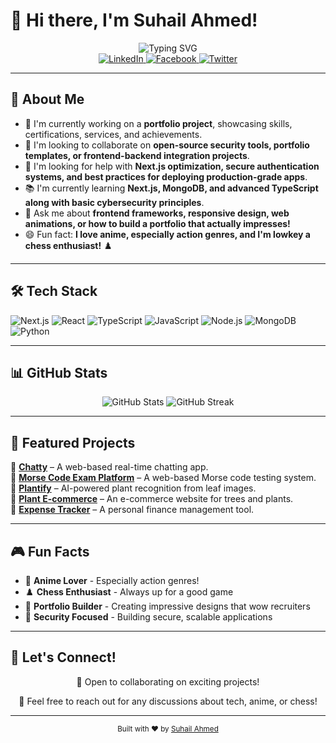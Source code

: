 # 🚀 Hi there, I'm Suhail Ahmed! 

<div align="center">
  <img src="https://readme-typing-svg.herokuapp.com?font=Fira+Code&size=30&duration=3000&pause=1000&color=E94560&center=true&vCenter=true&width=600&lines=Full-Stack+Developer;Open+Source+Contributor;Chess+Enthusiast+%E2%99%9F%EF%B8%8F;Anime+Lover+%F0%9F%8D%9C" alt="Typing SVG" />
</div>

<div align="center">
  <a href="https://linkedin.com/in/suhailahmed-toha-92b1a0314">
    <img src="https://img.shields.io/badge/LinkedIn-0077B5?style=for-the-badge&logo=linkedin&logoColor=white" alt="LinkedIn" />
  </a>
  <a href="https://facebook.com/suhailahmed.toha.3">
    <img src="https://img.shields.io/badge/Facebook-1877F2?style=for-the-badge&logo=facebook&logoColor=white" alt="Facebook" />
  </a>
  <a href="https://twitter.com/suhail_ahmedx">
    <img src="https://img.shields.io/badge/Twitter-1DA1F2?style=for-the-badge&logo=twitter&logoColor=white" alt="Twitter" />
  </a>
</div>

---

## 🚀 About Me

- 🔐 I'm currently working on a **portfolio project**, showcasing skills, certifications, services, and achievements.
- 🤝 I'm looking to collaborate on **open-source security tools, portfolio templates, or frontend-backend integration projects**.
- 🧠 I'm looking for help with **Next.js optimization, secure authentication systems, and best practices for deploying production-grade apps**.
- 📚 I'm currently learning **Next.js, MongoDB, and advanced TypeScript along with basic cybersecurity principles**.
- 💬 Ask me about **frontend frameworks, responsive design, web animations, or how to build a portfolio that actually impresses!**
- 😄 Fun fact: **I love anime, especially action genres, and I'm lowkey a chess enthusiast!** ♟️

---

## 🛠️ Tech Stack

![Next.js](https://img.shields.io/badge/Next.js-000000?style=for-the-badge&logo=nextdotjs&logoColor=white)
![React](https://img.shields.io/badge/React-20232A?style=for-the-badge&logo=react&logoColor=61DAFB)
![TypeScript](https://img.shields.io/badge/TypeScript-007ACC?style=for-the-badge&logo=typescript&logoColor=white)
![JavaScript](https://img.shields.io/badge/JavaScript-F7DF1E?style=for-the-badge&logo=javascript&logoColor=black)
![Node.js](https://img.shields.io/badge/Node.js-43853D?style=for-the-badge&logo=node.js&logoColor=white)
![MongoDB](https://img.shields.io/badge/MongoDB-4EA94B?style=for-the-badge&logo=mongodb&logoColor=white)
![Python](https://img.shields.io/badge/Python-3776AB?style=for-the-badge&logo=python&logoColor=white)

---

## 📊 GitHub Stats

<div align="center">
  <img src="https://github-readme-stats.vercel.app/api?username=SarcasticSphinx&show_icons=true&theme=radical&hide_border=true" alt="GitHub Stats" />
  <img src="https://github-readme-streak-stats.herokuapp.com/?user=SarcasticSphinx&theme=radical&hide_border=true" alt="GitHub Streak" />
</div>

---

## 🚀 Featured Projects

🔹 [**Chatty**](https://github.com/SarcasticSphinx/Chatty) – A web-based real-time chatting app.  
🔹 [**Morse Code Exam Platform**](https://github.com/SarcasticSphinx/MorseCode) – A web-based Morse code testing system.  
🔹 [**Plantify**](https://github.com/SarcasticSphinx/Plantify) – AI-powered plant recognition from leaf images.  
🔹 [**Plant E-commerce**](https://github.com/SarcasticSphinx/Plantify) – An e-commerce website for trees and plants.  
🔹 [**Expense Tracker**](https://github.com/SarcasticSphinx/ExpenseTracker) – A personal finance management tool.

---

## 🎮 Fun Facts

- 🍜 **Anime Lover** - Especially action genres!
- ♟️ **Chess Enthusiast** - Always up for a good game
- 🎯 **Portfolio Builder** - Creating impressive designs that wow recruiters
- 🔐 **Security Focused** - Building secure, scalable applications

---

## 🤝 Let's Connect!

<div align="center">
  <p>🌟 Open to collaborating on exciting projects!</p>
  <p>💬 Feel free to reach out for any discussions about tech, anime, or chess!</p>
</div>

---

<div align="center">
  <sub>Built with ❤️ by <a href="https://github.com/SarcasticSphinx">Suhail Ahmed</a></sub>
</div>
